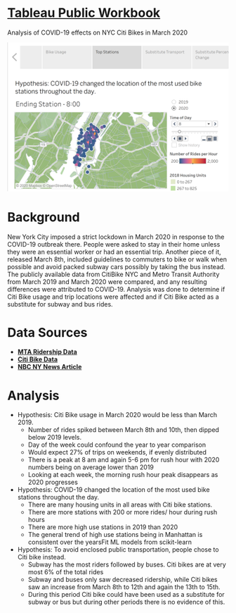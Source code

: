 # [**Tableau Public Workbook**](https://public.tableau.com/profile/hchuhtala#!/vizhome/FinalCitiBikeMarch2019vs2020Analysis1/Story?publish=yes)

Analysis of COVID-19 effects on NYC Citi Bikes in March 2020

![Tableau Example Screenshot](https://github.com/hchuhtala/tableau-challenge/blob/master/map_screenshot.png)

# Background
<p>New York City imposed a strict lockdown in March 2020 in response to the COVID-19 outbreak there. People were asked to stay in their home unless they were an essential worker or had an essential trip. Another piece of it, released March 8th, included guidelines to commuters to bike or walk when possible and avoid packed subway cars possibly by taking the bus instead. The publicly available data from CitiBike NYC and Metro Transit Authority from March 2019 and March 2020 were compared, and any resulting differences were attributed to COVID-19. Analysis was done to determine if Citi Bike usage and trip locations were affected and if Citi Bike acted as a substitute for subway and bus rides.</p>
 
# Data Sources
* [**MTA Ridership Data**](https://new.mta.info/coronavirus/ridership )
* [**Citi Bike Data**](https://www.citibikenyc.com/system-data)
* [**NBC NY News Article**](https://www.nbcnewyork.com/news/local/nyc-issues-new-commuter-guidelines-to-combat-coronavirus-spread/2317584/)

# Analysis
* Hypothesis: Citi Bike usage in March 2020 would be less than March 2019.
  * Number of rides spiked between March 8th and 10th, then dipped below 2019 levels.
  * Day of the week could confound the year to year comparison 
  * Would expect 27% of trips on weekends, if evenly distributed
  * There is a peak at 8 am and again 5-6 pm for rush hour with 2020 numbers being on average lower than 2019
  * Looking at each week, the morning rush hour peak disappears as 2020 progresses
* Hypothesis: COVID-19 changed the location of the most used bike stations throughout the day.
  * There are many housing units in all areas with Citi bike stations.
  * There are more stations with 200 or more rides/ hour during rush hours
  * There are more high use stations in 2019 than 2020<br>
  * The general trend of high use stations being in Manhattan is consistent over the yearsFit ML models from scikit-learn 
* Hypothesis: To avoid enclosed public transportation, people chose to Citi bike instead.
  * Subway has the most riders followed by buses. Citi bikes are at very most 6% of the total rides
  * Subway and buses only saw decreased ridership, while Citi bikes saw an increase from March 8th to 12th and again the 13th to 15th.
  * During this period Citi bike could have been used as a substitute for subway or bus but during other periods there is no evidence of this.
 
